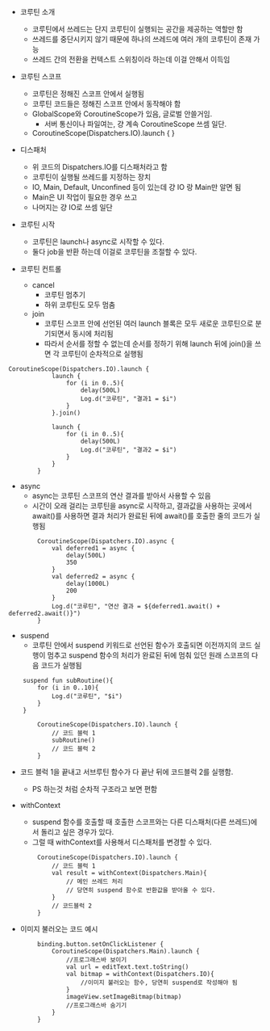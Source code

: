 - 코루틴 소개
	- 코루틴에서 쓰레드는 단지 코루틴이 실행되는 공간을 제공하는 역할만 함
	- 쓰레드를 중단시키지 않기 때문에 하나의 쓰레드에 여러 개의 코루틴이 존재 가능
	- 쓰레드 간의 전환을 컨텍스트 스위칭이라 하는데 이걸 안해서 이득임

- 코루틴 스코프
	- 코루틴은 정해진 스코프 안에서 실행됨
	- 코루틴 코드들은 정해진 스코프 안에서 동작해야 함
	- GlobalScope와 CoroutineScope가 있음, 글로벌 안쓸거임.
		- 서버 통신이나 파일여는, 걍 계속 CoroutineScope 쓰셈 일단.
	- CoroutineScope(Dispatchers.IO).launch {  }

- 디스패처
	- 위 코드의 Dispatchers.IO를 디스패처라고 함
	- 코루틴이 실행될 쓰레드를 지정하는 장치
	- IO, Main, Default, Unconfined 등이 있는데 걍 IO 랑 Main만 알면 됨
	- Main은 UI 작업이 필요한 경우 쓰고
	- 나머지는 걍 IO로 쓰셈 일단

- 코루틴 시작
	- 코루틴은 launch나 async로 시작할 수 있다.
	- 둘다 job을 반환 하는데 이걸로 코루틴을 조절할 수 있다.
	
- 코루틴 컨트롤
	- cancel
		- 코루틴 멈추기
		- 하위 코루틴도 모두 멈춤
	- join
		- 코루틴 스코프 안에 선언된 여러 launch 블록은 모두 새로운 코루틴으로 분기되면서 동시에 처리됨
		- 따라서 순서를 정할 수 없는데 순서를 정하기 위해 launch 뒤에 join()을 쓰면 각 코루틴이 순차적으로 실행됨

```
CoroutineScope(Dispatchers.IO).launch { 
            launch { 
                for (i in 0..5){
                    delay(500L)
                    Log.d("코루틴", "결과1 = $i")
                }
            }.join()
            
            launch {
                for (i in 0..5){
                    delay(500L)
                    Log.d("코루틴", "결과2 = $i")
                }
            }
        }
```

- async
	- async는 코루틴 스코프의 연산 결과를 받아서 사용할 수 있음
	- 시간이 오래 걸리는 코루틴을 async로 시작하고, 결과값을 사용하는 곳에서 await()를 사용하면 결과 처리가 완료된 뒤에 await()를 호출한 줄의 코드가 실행됨

```
        CoroutineScope(Dispatchers.IO).async { 
            val deferred1 = async { 
                delay(500L)
                350
            }
            val deferred2 = async { 
                delay(1000L)
                200
            }
            Log.d("코루틴", "연산 결과 = ${deferred1.await() + deferred2.await()}")
        }
```

- suspend
	- 코루틴 안에서 suspend 키워드로 선언된 함수가 호출되면 이전까지의 코드 실행이 멈추고 suspend 함수의 처리가 완료된 뒤에 멈춰 있던 원래 스코프의 다음 코드가 실행됨
	

```
    suspend fun subRoutine(){
        for (i in 0..10){
            Log.d("코루틴", "$i")
        }
    }

        CoroutineScope(Dispatchers.IO).launch {
            // 코드 블럭 1
            subRoutine()
            // 코드 블럭 2
        }

```

- 코드 블럭 1을 끝내고 서브루틴 함수가 다 끝난 뒤에 코드블럭 2를 실행함.
	- PS 하는것 처럼 순차적 구조라고 보면 편함

- withContext
	- suspend 함수를 호출할 때 호출한 스코프와는 다른 디스패처(다른 쓰레드)에서 돌리고 싶은 경우가 있다.
	- 그럴 때 withContext를 사용해서 디스패처를 변경할 수 있다.

```
        CoroutineScope(Dispatchers.IO).launch {
            // 코드 블럭 1
            val result = withContext(Dispatchers.Main){
                // 메인 쓰레드 처리
                // 당연히 suspend 함수로 반환값을 받아올 수 있다.
            }
            // 코드블럭 2
        }
```

- 이미지 불러오는 코드 예시

```
        binding.button.setOnClickListener {
            CoroutineScope(Dispatchers.Main).launch { 
                //프로그래스바 보이기
                val url = editText.text.toString()
                val bitmap = withContext(Dispatchers.IO){
                    //이미지 불러오는 함수, 당연히 suspend로 작성해야 됨
                }
                imageView.setImageBitmap(bitmap)
                //프로그래스바 숨기기
            }
        }
```
